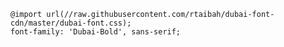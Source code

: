 	@import url(//raw.githubusercontent.com/rtaibah/dubai-font-cdn/master/dubai-font.css);
	font-family: 'Dubai-Bold', sans-serif;
